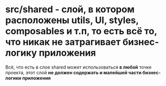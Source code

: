 # src/shared - слой, в котором расположены utils, UI, styles, composables и т.п, то есть всё то, что никак не затрагивает бизнес-логику приложения 

Всё, что есть в слое  shared может использоваться **в любой** точке проекта, этот слой **не должен содержать и малейшей части бизнес-логики приложения**